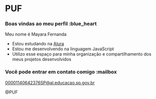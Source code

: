 # PUF

### Boas vindas ao meu perfil :blue_heart

Meu nome é Mayara Fernanda

- Estou estudando na [Alura](https://www.alura.com.br)
- Estou me desenvolvendo na linguagem JavaScript
- Utilizo esse espaço para minha organização e compartilhamento dos meus projetos desenvolvidos

### Você pode entrar em contato comigo :mailbox

00001140642376SP@al.educacao.sp.gov.br

@PUF
